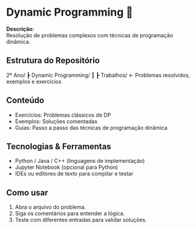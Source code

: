 # Dynamic Programming 🧮

**Descrição:**  
Resolução de problemas complexos com técnicas de programação dinâmica.

## Estrutura do Repositório
2º Ano/
┣ Dynamic Programming/
┃ ┣ Trabalhos/ ← Problemas resolvidos, exemplos e exercícios

## Conteúdo
- Exercícios: Problemas clássicos de DP
- Exemplos: Soluções comentadas
- Guias: Passo a passo das técnicas de programação dinâmica

## Tecnologias & Ferramentas
- Python / Java / C++ (linguagens de implementação)
- Jupyter Notebook (opcional para Python)
- IDEs ou editores de texto para compilar e testar

## Como usar
1. Abra o arquivo do problema.
2. Siga os comentários para entender a lógica.
3. Teste com diferentes entradas para validar soluções.
